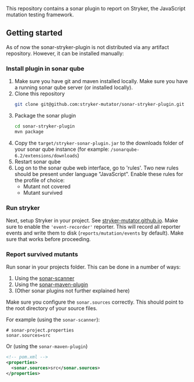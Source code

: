 This repository contains a sonar plugin to report on Stryker, the JavaScript mutation testing framework.

## Getting started

As of now the sonar-stryker-plugin is not distributed via any artifact repository. 
However, it can be installed manually:

### Install plugin in sonar qube

1. Make sure you have git and maven installed locally. Make sure you have a running sonar qube server (or installed locally).
2. Clone this repository
    ```bash
    git clone git@github.com:stryker-mutator/sonar-stryker-plugin.git
    ```
3. Package the sonar plugin
    ```bash
    cd sonar-stryker-plugin
    mvn package
    ```
4. Copy the `target/stryker-sonar-plugin.jar` to the downloads folder of your sonar qube instance (for example: `/sonarqube-6.2/extensions/downloads`)
5. Restart sonar qube
6. Log on to the sonar qube web interface, go to 'rules'. Two new rules should be present under language "JavaScript". Enable these rules for the profile of choice:
    * Mutant not covered
    * Mutant survived

### Run stryker

Next, setup Stryker in your project. See [stryker-mutator.github.io](https://stryker-mutator.github.io). Make sure to enable the `'event-recorder'` reporter. 
This will record all reporter events and write them to disk (`reports/mutation/events` by default). 
Make sure that works before proceeding.

### Report survived mutants

Run sonar in your projects folder. This can be done in a number of ways:

1. Using the [sonar-scanner](http://docs.sonarqube.org/display/SCAN/Analyzing+with+SonarQube+Scanner) 
2. Using the [sonar-maven-plugin](http://docs.sonarqube.org/display/SCAN/Analyzing+with+SonarQube+Scanner+for+Maven)
3. (Other sonar plugins not further explained here)

Make sure you configure the `sonar.sources` correctly. This should point to the root directory of your source files.

For example (using the `sonar-scanner`):

```
# sonar-project.properties
sonar.sources=src
```

Or (using the `sonar-maven-plugin`)

```xml
<!-- pom.xml -->
<properties>
  <sonar.sources>src</sonar.sources>
</properties>
```
